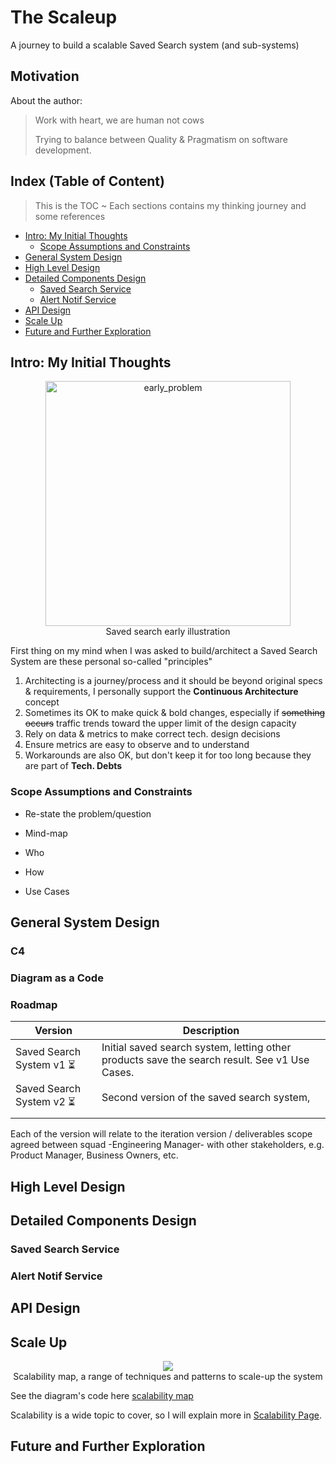 # The Scaleup
A journey to build a scalable Saved Search system (and sub-systems)

## Motivation
About the author:
> Work with heart, we are human not cows 
> 
> Trying to balance between Quality & Pragmatism on software development.

## Index (Table of Content)
> This is the TOC ~ 
> Each sections contains my thinking journey and some references

* [Intro: My Initial Thoughts](#intro-my-initial-thoughts)
    * [Scope Assumptions and Constraints](#scope-assumptions-and-constraints)
* [General System Design](#general-system-design)
* [High Level Design](#high-level-design)
* [Detailed Components Design](#detailed-components-design)
    * [Saved Search Service](#saved-search-service)
    * [Alert Notif Service](#alert-notif-service)
* [API Design](#api-design)
* [Scale Up](#scale-up)
* [Future and Further Exploration](#future-and-further-exploration)

## Intro: My Initial Thoughts
<p align="center">
<img width="392" alt="early_problem" src="https://user-images.githubusercontent.com/74530990/126313113-120293ec-9ea2-4c54-ad97-e29123c6b2b2.png">
<br/>
Saved search early illustration
</p>
First thing on my mind when I was asked to build/architect a Saved Search System are these personal so-called "principles"

1. Architecting is a journey/process and it should be beyond original specs & requirements, I personally support the **Continuous Architecture** concept
2. Sometimes its OK to make quick & bold changes, especially if ~~something occurs~~ traffic trends toward the upper limit of the design capacity
3. Rely on data & metrics to make correct tech. design decisions
4. Ensure metrics are easy to observe and to understand
5. Workarounds are also OK, but don't keep it for too long because they are part of **Tech. Debts**

### Scope Assumptions and Constraints

* Re-state the problem/question

* Mind-map

* Who

* How

* Use Cases

## General System Design

### C4 

### Diagram as a Code

### Roadmap
| Version                | Description                                                                                    |
|------------------------|------------------------------------------------------------------------------------------------|
| Saved Search System v1 :hourglass_flowing_sand: | Initial saved search system, letting other products save the search result. See v1 Use Cases.  |
| Saved Search System v2 :hourglass_flowing_sand: | Second version of the saved search system,                                                                                                |
|                        |                                                                                                |

Each of the version will relate to the iteration version / deliverables scope agreed between squad -Engineering Manager- with other stakeholders, e.g. Product Manager, Business Owners, etc. 


## High Level Design

## Detailed Components Design

### Saved Search Service

### Alert Notif Service

## API Design

## Scale Up
<p align="center">
    <img src="https://user-images.githubusercontent.com/74530990/126078027-4ff93bb7-ee28-418a-b2cc-f205e59f4e8e.png"/>
    <br/>
    Scalability map, a range of techniques and patterns to scale-up the system
</p>

See the diagram's code here [scalability map](figures/scalability-map.puml)

Scalability is a wide topic to cover, so I will explain more in [Scalability Page](scalability/README.md).

## Future and Further Exploration
